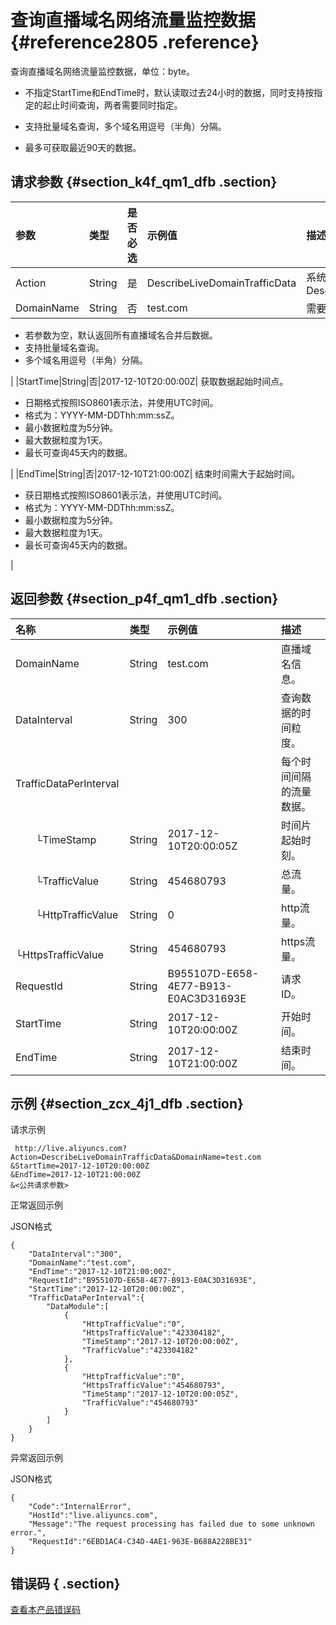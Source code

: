 # 查询直播域名网络流量监控数据 {#reference2805 .reference}

查询直播域名网络流量监控数据，单位：byte。

-   不指定StartTime和EndTime时，默认读取过去24小时的数据，同时支持按指定的起止时间查询，两者需要同时指定。

-   支持批量域名查询，多个域名用逗号（半角）分隔。

-   最多可获取最近90天的数据。


## 请求参数 {#section_k4f_qm1_dfb .section}

|参数|类型|是否必选|示例值|描述|
|:-|:-|:---|:--|:-|
|Action|String|是|DescribeLiveDomainTrafficData|系统规定参数。取值：DescribeLiveDomainTrafficData|
|DomainName|String|否|test.com| 需要查询的直播域名。

 -   若参数为空，默认返回所有直播域名合并后数据。
-   支持批量域名查询。
-   多个域名用逗号（半角）分隔。

 |
|StartTime|String|否|2017-12-10T20:00:00Z| 获取数据起始时间点。

 -   日期格式按照ISO8601表示法，并使用UTC时间。
-   格式为：YYYY-MM-DDThh:mm:ssZ。
-   最小数据粒度为5分钟。
-   最大数据粒度为1天。
-   最长可查询45天内的数据。

 |
|EndTime|String|否|2017-12-10T21:00:00Z| 结束时间需大于起始时间。

 -   获日期格式按照ISO8601表示法，并使用UTC时间。
-   格式为：YYYY-MM-DDThh:mm:ssZ。
-   最小数据粒度为5分钟。
-   最大数据粒度为1天。
-   最长可查询45天内的数据。

 |

## 返回参数 {#section_p4f_qm1_dfb .section}

|名称|类型|示例值|描述|
|:-|:-|:--|:-|
|DomainName|String|test.com|直播域名信息。|
|DataInterval|String|300|查询数据的时间粒度。|
|TrafficDataPerInterval| | |每个时间间隔的流量数据。|
|  └TimeStamp|String|2017-12-10T20:00:05Z|时间片起始时刻。|
|  └TrafficValue|String|454680793|总流量。|
|  └HttpTrafficValue|String|0|http流量。|
|  └HttpsTrafficValue|String|454680793|https流量。|
|RequestId|String|B955107D-E658-4E77-B913-E0AC3D31693E|请求ID。|
|StartTime|String|2017-12-10T20:00:00Z|开始时间。|
|EndTime|String|2017-12-10T21:00:00Z|结束时间。|

## 示例 {#section_zcx_4j1_dfb .section}

请求示例

```
 http://live.aliyuncs.com?Action=DescribeLiveDomainTrafficData&DomainName=test.com
&StartTime=2017-12-10T20:00:00Z
&EndTime=2017-12-10T21:00:00Z
&<公共请求参数>
```

正常返回示例

JSON格式

```
{
    "DataInterval":"300",
    "DomainName":"test.com",
    "EndTime":"2017-12-10T21:00:00Z",
    "RequestId":"B955107D-E658-4E77-B913-E0AC3D31693E",
    "StartTime":"2017-12-10T20:00:00Z",
    "TrafficDataPerInterval":{
        "DataModule":[
            {
                "HttpTrafficValue":"0",
                "HttpsTrafficValue":"423304182",
                "TimeStamp":"2017-12-10T20:00:00Z",
                "TrafficValue":"423304182"
            },
            {
                "HttpTrafficValue":"0",
                "HttpsTrafficValue":"454680793",
                "TimeStamp":"2017-12-10T20:00:05Z",
                "TrafficValue":"454680793"
            }
        ]
    }
}
```

异常返回示例

JSON格式

```
{
    "Code":"InternalError",
    "HostId":"live.aliyuncs.com",
    "Message":"The request processing has failed due to some unknown error.",
    "RequestId":"6EBD1AC4-C34D-4AE1-963E-B688A228BE31"
}
```

## 错误码 { .section}

 [查看本产品错误码](https://error-center.aliyun.com/status/product/live) 


